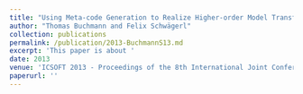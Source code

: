 ```yaml
---
title: "Using Meta-code Generation to Realize Higher-order Model Transformations"
author: "Thomas Buchmann and Felix Schwägerl"
collection: publications
permalink: /publication/2013-BuchmannS13.md
excerpt: 'This paper is about '
date: 2013
venue: 'ICSOFT 2013 - Proceedings of the 8th International Joint Conference on Software Technologies, Reykjavk, Iceland, 29-31 July, 2013'
paperurl: ''
---
```

